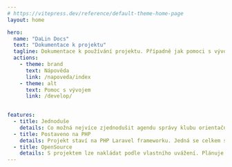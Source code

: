```yaml
---
# https://vitepress.dev/reference/default-theme-home-page
layout: home

hero:
  name: "DaLin Docs"
  text: "Dokumentace k projektu"
  tagline: Dokumentace k používání projektu. Případně jak pomoci s vývojem.
  actions:
    - theme: brand
      text: Nápověda
      link: /napoveda/index
    - theme: alt
      text: Pomoc s vývojem
      link: /develop/
      

features:
  - title: Jednoduše
    details: Co možná nejvíce zjednodušit agendu správy klubu orientačního běhu maximálně používající ORIS API.
  - title: Postaveno na PHP
    details: Projekt staví na PHP Laravel frameworku. Jedná se celkem standardní PHPko, změny by neměly dělat problém.
  - title: OpenSource
    details: S projektem lze nakládat podle vlastního uvážení. Plánuje se ale pravidelná aktualizace která u forků nemusí fungovat.
---
```


